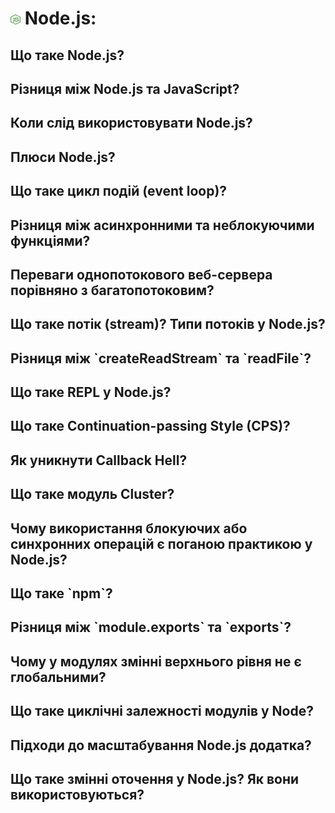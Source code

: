 <h1>
  <img src="../assets/Node.png" width="16" height="16" />
  <span>Node.js:</span>
</h1>

<h2>Що таке Node.js?</h2>
<h2>Різниця між Node.js та JavaScript?</h2>
<h2>Коли слід використовувати Node.js?</h2>
<h2>Плюси Node.js?</h2>
<h2>Що таке цикл подій (event loop)?</h2>
<h2>Різниця між асинхронними та неблокуючими функціями?</h2>
<h2>Переваги однопотокового веб-сервера порівняно з багатопотоковим?</h2>
<h2>Що таке потік (stream)? Типи потоків у Node.js?</h2>
<h2>Різниця між `createReadStream` та `readFile`?</h2>
<h2>Що таке REPL у Node.js?</h2>
<h2>Що таке Continuation-passing Style (CPS)?</h2>
<h2>Як уникнути Callback Hell?</h2>
<h2>Що таке модуль Cluster?</h2>
<h2>Чому використання блокуючих або синхронних операцій є поганою практикою у Node.js?</h2>
<h2>Що таке `npm`?</h2>
<h2>Різниця між `module.exports` та `exports`?</h2>
<h2>Чому у модулях змінні верхнього рівня не є глобальними?</h2>
<h2>Що таке циклічні залежності модулів у Node?</h2>
<h2>Підходи до масштабування Node.js додатка?</h2>
<h2>Що таке змінні оточення у Node.js? Як вони використовуються?</h2>
